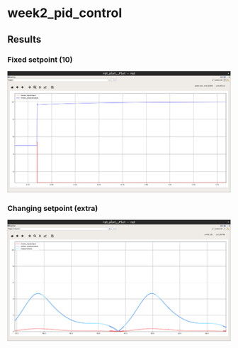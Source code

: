 # week2_pid_control

## Results
### Fixed setpoint (10)
![image1](figures/fixed.png)

### Changing setpoint (extra)

![image2](figures/dynamic.png)
